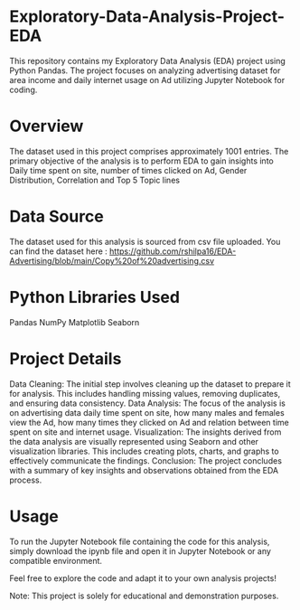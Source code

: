 # Exploratory-Data-Analysis-Project-EDA

This repository contains my Exploratory Data Analysis (EDA) project using Python Pandas. The project focuses on analyzing advertising dataset for area income and daily internet usage on Ad utilizing Jupyter Notebook for coding.

# Overview

The dataset used in this project comprises approximately 1001 entries. The primary objective of the analysis is to perform EDA to gain insights into Daily time spent on site, number of times clicked on Ad, Gender Distribution, Correlation and Top 5 Topic lines 

# Data Source

The dataset used for this analysis is sourced from csv file uploaded. You can find the dataset here : https://github.com/rshilpa16/EDA-Advertising/blob/main/Copy%20of%20advertising.csv

# Python Libraries Used

Pandas
NumPy
Matplotlib
Seaborn

# Project Details

Data Cleaning: The initial step involves cleaning up the dataset to prepare it for analysis. This includes handling missing values, removing duplicates, and ensuring data consistency.
Data Analysis: The focus of the analysis is on advertising data daily time spent on site, how many males and females view the Ad, how many times they clicked on Ad and relation between time spent on site and internet usage. 
Visualization: The insights derived from the data analysis are visually represented using Seaborn and other visualization libraries. This includes creating plots, charts, and graphs to effectively communicate the findings.
Conclusion: The project concludes with a summary of key insights and observations obtained from the EDA process.

# Usage

To run the Jupyter Notebook file containing the code for this analysis, simply download the ipynb file and open it in Jupyter Notebook or any compatible environment.

Feel free to explore the code and adapt it to your own analysis projects!

Note: This project is solely for educational and demonstration purposes.
